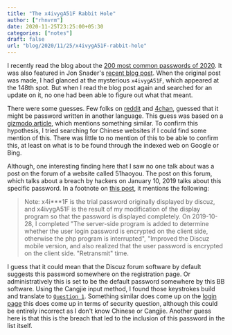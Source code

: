 ```yaml
---
title: "The x4ivygA51F Rabbit Hole"
author: ["rhnvrm"]
date: 2020-11-25T23:25:00+05:30
categories: ["notes"]
draft: false
url: "blog/2020/11/25/x4ivygA51F-rabbit-hole"
---
```


I recently read the blog about the [200 most common passwords of 2020](https://nordpass.com/most-common-passwords-list/). It was
also featured in Jon Snader's [recent blog post](https://irreal.org/blog/?p=9301). When the original post was made,
I had glanced at the mysterious `x4ivygA51F`, which appeared at the 148th spot.
But when I read the blog post again and searched for an update on it, no one had
been able to figure out what that meant.

There were some guesses. Few folks on [reddit](https://www.reddit.com/r/sysadmin/comments/jxtnet/200%5Fworst%5Fpasswords%5Ffor%5F2020/) and [4chan](https://boards.4channel.org/g/thread/78809839/why-is-x4ivyga51f-the-148th-most-common-password), guessed that it might be
password written in another language. This guess was based on a [gizmodo article](https://gizmodo.com/why-ji32k7au4a83-is-a-remarkably-common-password-1833045282),
which mentions something similar. To confirm this hypothesis, I tried searching
for Chinese websites if I could find some mention of this. There was little to
no mention of this to be able to confirm this, at least on what is to be found
through the indexed web on Google or Bing.

Although, one interesting finding here that I saw no one talk about was a
post on the forum of a website called 51haoyou. The post on this forum, which
talks about a breach by hackers on January 10, 2019 talks about this specific
password. In a footnote on [this post](http://www.51haoyou.com/discuzx3.2/thread-4903.html), it mentions the following:

> Note: x4i\*\*\*1F is the trial password originally displayed by discuz, and
> x4ivygA51F is the result of my modification of the display program so that the
> password is displayed completely. On 2019-10-28, I completed "The server-side
> program is added to determine whether the user login password is encrypted on
> the client side, otherwise the php program is interrupted", "Improved the Discuz
> mobile version, and also realized that the user password is encrypted on the
> client side. "Retransmit" time.

I guess that it could mean that the Discuz forum software by default suggests
this password somewhere on the registration page. Or administratively this is
set to be the default password somewhere by this BB software. Using the Cangjie
input method, I found those keystrokes build and translate to [`Question 1`](https://translate.google.com/?hl=en&tab=TT&authuser=0#view=home&op=translate&sl=zh-CN&tl=en&text=%E7%94%A0%E9%A1%8C1%E7%81%AB).
Something similar does come up on the [login page](http://www.51haoyou.com/discuzx3.2/member.php?mod=register) this does come up in terms of
security question, although this could be entirely incorrect as I don't know
Chinese or Cangjie. Another guess here is that this is the breach that led to
the inclusion of this password in the list itself.

